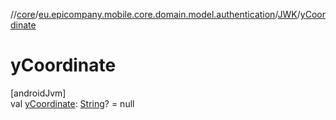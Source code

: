 //[core](../../../index.md)/[eu.epicompany.mobile.core.domain.model.authentication](../index.md)/[JWK](index.md)/[yCoordinate](y-coordinate.md)

# yCoordinate

[androidJvm]\
val [yCoordinate](y-coordinate.md): [String](https://kotlinlang.org/api/latest/jvm/stdlib/kotlin/-string/index.html)? = null
